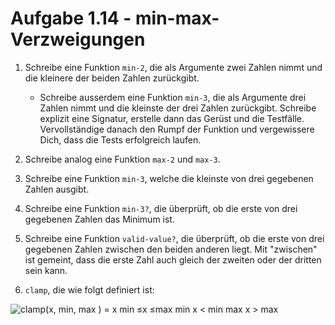 # Aufgabe 1.14 - min-max-Verzweigungen

1. Schreibe eine Funktion `min-2`, die als Argumente zwei Zahlen nimmt und die kleinere der beiden Zahlen zurückgibt.

   - Schreibe ausserdem eine Funktion `min-3`, die als Argumente drei Zahlen nimmt und die kleinste der drei Zahlen zurückgibt. Schreibe explizit eine Signatur, erstelle dann das Gerüst und die Testfälle. Vervollständige danach den Rumpf der Funktion und vergewissere Dich, dass die Tests erfolgreich laufen.

2. Schreibe analog eine Funktion `max-2` und `max-3`.

3. Schreibe eine Funktion `min-3`, welche die kleinste von drei gegebenen Zahlen ausgibt.

4. Schreibe eine Funktion `min-3?`, die überprüft, ob die erste von drei gegebenen Zahlen das Minimum ist.

5. Schreibe eine Funktion `valid-value?`, die überprüft, ob die erste von drei gegebenen Zahlen zwischen den beiden anderen liegt. Mit "zwischen" ist gemeint, dass die erste Zahl auch gleich der zweiten oder der dritten sein kann.

6. `clamp`, die wie folgt definiert ist:

![clamp(x, min, max ) = x min ≤x ≤max   min x < min   max x > max](<https://latex.codecogs.com/svg.latex?clamp(x,%20\min,%20\max%20)%20=%20%5Cbegin%7Bcases%7D%20x%20%26%20%5Ctext%7Bfalls%20%7D%20%5Cmin%20%5Cleq%20x%20%5Cleq%20%5Cmax%20%5C%5C%20%5Cmin%20%26%20%5Ctext%7Bfalls%20%7D%20x%20%3C%20%5Cmin%20%5C%5C%20%5Cmax%20%26%20%5Ctext%7Bfalls%20%7D%20x%20%3E%20%5Cmax%20%5Cend%7Bcases%7D>)
